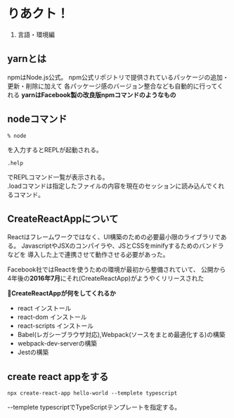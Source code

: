 # りあクト！
1. 言語・環境編

## yarnとは
npmはNode.js公式。
npm公式リポジトリで提供されているパッケージの追加・更新・削除に加えて
各パッケージ感のバージョン整合なども自動的に行ってくれる
**yarnはFacebook製の改良版npmコマンドのようなもの**

## nodeコマンド

```
% node
```
を入力するとREPLが起動される。

```
.help
```
でREPLコマンド一覧が表示される。<br>
.loadコマンドは指定したファイルの内容を現在のセッションに読み込んでくれるコマンド。

## CreateReactAppについて
Reactはフレームワークではなく、UI構築のための必要最小限のライブラリである。
JavascriptやJSXのコンパイラや、JSとCSSをminifyするためのバンドラなどを
導入した上で連携させて動作させる必要があった。

Facebook社ではReactを使うための環境が最初から整備されていて、
公開から4年後の**2016年7月**にそれ(CreateReactApp)がようやくリリースされた

**CreateReactAppが何をしてくれるか**
- react インストール
- react-dom インストール
- react-scripts インストール
- Babel(レガシーブラウザ対応),Webpack(ソースをまとめ最適化する)の構築
- webpack-dev-serverの構築
- Jestの構築
 
## create react appをする

```
npx create-react-app hello-world --templete typescript
```
--templete typescriptでTypeScriptテンプレートを指定する。

